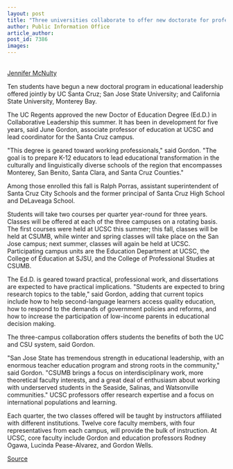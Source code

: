 ```yaml
---
layout: post
title: "Three universities collaborate to offer new doctorate for professional educators"
author: Public Information Office
article_author: 
post_id: 7386
images:
---
```


<a name="content" id="content"></a><br>
<a href="mailto:jmcnulty@ucsc.edu">Jennifer McNulty</a>
<p>
  <a name="OLE_LINK5" id="OLE_LINK5"></a>Ten students have begun a new doctoral program in educational leadership offered jointly by UC Santa Cruz; San Jose State University; and California State University, Monterey Bay.
</p>
<p>
  The UC Regents approved the new Doctor of Education Degree (Ed.D.) in Collaborative Leadership this summer. It has been in development for five years, said June Gordon, associate professor of education at UCSC and lead coordinator for the Santa Cruz campus.
</p>
<p>
  "This degree is geared toward working professionals," said Gordon. "The goal is to prepare K-12 educators to lead educational transformation in the culturally and linguistically diverse schools of the region that encompasses Monterey, San Benito, Santa Clara, and Santa Cruz Counties."
</p>
<p>
  Among those enrolled this fall is Ralph Porras, assistant superintendent of Santa Cruz City Schools and the former principal of Santa Cruz High School and DeLaveaga School.
</p>
<p>
  Students will take two courses per quarter year-round for three years. Classes will be offered at each of the three campuses on a rotating basis. The first courses were held at UCSC this summer; this fall, classes will be held at CSUMB, while winter and spring classes will take place on the San Jose campus; next summer, classes will again be held at UCSC. Participating campus units are the Education Department at UCSC, the College of Education at SJSU, and the College of Professional Studies at CSUMB.
</p>
<p>
  The Ed.D. is geared toward practical, professional work, and dissertations are expected to have practical implications. "Students are expected to bring research topics to the table," said Gordon, adding that current topics include how to help second-language learners access quality education, how to respond to the demands of government policies and reforms, and how to increase the participation of low-income parents in educational decision making.
</p>
<p>
  The three-campus collaboration offers students the benefits of both the UC and CSU system, said Gordon.
</p>
<p>
  "San Jose State has tremendous strength in educational leadership, with an enormous teacher education program and strong roots in the community," said Gordon. "CSUMB brings a focus on interdisciplinary work, more theoretical faculty interests, and a great deal of enthusiasm about working with underserved students in the Seaside, Salinas, and Watsonville communities." UCSC professors offer research expertise and a focus on international populations and learning.
</p>
<p>
  Each quarter, the two classes offered will be taught by instructors affiliated with different institutions. Twelve core faculty members, with four representatives from each campus, will provide the bulk of instruction. At UCSC, core faculty include Gordon and education professors Rodney Ogawa, Lucinda Pease-Alvarez, and Gordon Wells.
</p>
<p><a href="http://www1.ucsc.edu/currents/05-06/09-19/leadership.asp" title="Permalink to leadership">Source</a></p>
